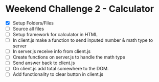 # Weekend Challenge 2 - Calculator

- [x] Setup Folders/Files
- [ ] Source all files
- [ ] Setup framework for calculator in HTML
- [ ] In client.js make a function to send inputed number & math type to server
- [ ] In server.js receive info from client.js
- [ ] Create functions on server.js to handle the math type
- [ ] Send answer back to client.js
- [ ] On client.js add total somewhere to the DOM.
- [ ] Add functionality to clear button in client.js
